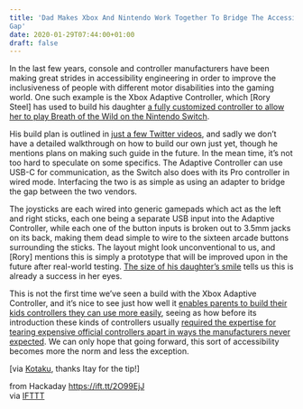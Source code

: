 ```yaml
---
title: 'Dad Makes Xbox And Nintendo Work Together To Bridge The Accessibility
Gap'
date: 2020-01-29T07:44:00+01:00
draft: false
---
```


In the last few years, console and controller manufacturers have been making great strides in accessibility engineering in order to improve the inclusiveness of people with different motor disabilities into the gaming world. One such example is the Xbox Adaptive Controller, which \[Rory Steel\] has used to build his daughter [a fully customized controller to allow her to play Breath of the Wild on the Nintendo Switch](https://kotaku.com/dad-builds-custom-xbox-adaptive-controller-so-daughter-1841098866).

His build plan is outlined in [just a few Twitter videos](https://twitter.com/JerseyITGuy/status/1218534452265132032), and sadly we don’t have a detailed walkthrough on how to build our own just yet, though he mentions plans on making such guide in the future. In the mean time, it’s not too hard to speculate on some specifics. The Adaptive Controller can use USB-C for communication, as the Switch also does with its Pro controller in wired mode. Interfacing the two is as simple as using an adapter to bridge the gap between the two vendors.

The joysticks are each wired into generic gamepads which act as the left and right sticks, each one being a separate USB input into the Adaptive Controller, while each one of the button inputs is broken out to 3.5mm jacks on its back, making them dead simple to wire to the sixteen arcade buttons surrounding the sticks. The layout might look unconventional to us, and \[Rory\] mentions this is simply a prototype that will be improved upon in the future after real-world testing. [The size of his daughter’s smile](https://twitter.com/JerseyITGuy/status/1218920688125456385) tells us this is already a success in her eyes.

This is not the first time we’ve seen a build with the Xbox Adaptive Controller, and it’s nice to see just how well it [enables parents to build their kids controllers they can use more easily](https://hackaday.com/2018/11/21/dads-custom-xbox-adaptive-controller-build-for-his-child/), seeing as how before its introduction these kinds of controllers usually [required the expertise for tearing expensive official controllers apart in ways the manufacturers never expected](https://hackaday.com/2011/06/14/man-spends-30-years-helping-disabled-gamers/). We can only hope that going forward, this sort of accessibility becomes more the norm and less the exception.

\[via [Kotaku](https://kotaku.com/dad-builds-custom-xbox-adaptive-controller-so-daughter-1841098866), thanks Itay for the tip!\]

  
  
from Hackaday https://ift.tt/2O99EjJ  
via [IFTTT](https://ifttt.com/?ref=da&site=blogger)
